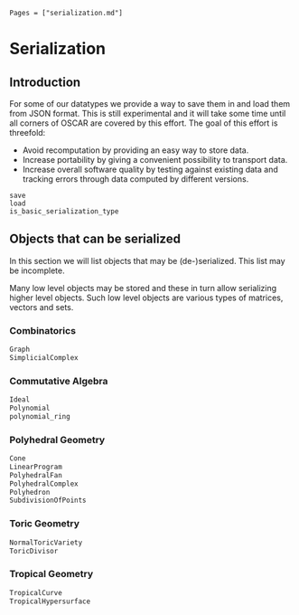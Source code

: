 ```@contents
Pages = ["serialization.md"]
```

# Serialization

## Introduction

For some of our datatypes we provide a way to save them in and load them from
JSON format. This is still experimental and it will take some time until all
corners of OSCAR are covered by this effort. The goal of this effort is
threefold:
  - Avoid recomputation by providing an easy way to store data.
  - Increase portability by giving a convenient possibility to transport data.
  - Increase overall software quality by testing against existing data and
    tracking errors through data computed by different versions.

```@docs
save
load
is_basic_serialization_type
```

## Objects that can be serialized

In this section we will list objects that may be (de-)serialized. This list may
be incomplete.

Many low level objects may be stored and these in turn allow serializing higher
level objects. Such low level objects are various types of matrices, vectors
and sets.

### Combinatorics
```julia
Graph
SimplicialComplex
```

### Commutative Algebra
```julia
Ideal
Polynomial
polynomial_ring
```

### Polyhedral Geometry
```julia
Cone
LinearProgram
PolyhedralFan
PolyhedralComplex
Polyhedron
SubdivisionOfPoints
```

### Toric Geometry
```julia
NormalToricVariety
ToricDivisor
```

### Tropical Geometry
```julia
TropicalCurve
TropicalHypersurface
```
